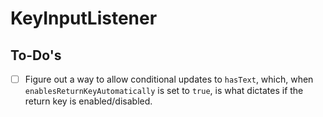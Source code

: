 # KeyInputListener


## To-Do's

- [ ] Figure out a way to allow conditional updates to `hasText`, which, when `enablesReturnKeyAutomatically` is set to `true`, is what dictates if the return key is enabled/disabled.
